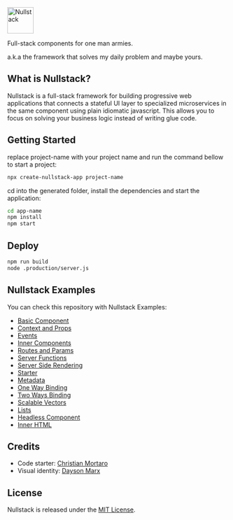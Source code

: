 <img src='https://raw.githubusercontent.com/nullstack/nullstack/master/nullstack.png' height='60' alt='Nullstack'>

Full-stack components for one man armies.

a.k.a the framework that solves my daily problem and maybe yours.

## What is Nullstack?

Nullstack is a full-stack framework for building progressive web applications that connects a stateful UI layer to specialized microservices in the same component using plain idiomatic javascript. This allows you to focus on solving your business logic instead of writing glue code.

## Getting Started

replace project-name with your project name and run the command bellow to start a project: 

```sh
npx create-nullstack-app project-name
```

cd into the generated folder, install the dependencies and start the application:

```sh
cd app-name
npm install
npm start
```

## Deploy

```sh
npm run build
node .production/server.js
```

## Nullstack Examples

You can check this repository with Nullstack Examples:

* [Basic Component](https://github.com/nullstack/nullstack-examples/blob/master/src/01_BasicComponent.js)
* [Context and Props](https://github.com/nullstack/nullstack-examples/blob/master/src/02_ContextAndProps.js)
* [Events](https://github.com/nullstack/nullstack-examples/blob/master/src/03_Events.js)
* [Inner Components](https://github.com/nullstack/nullstack-examples/blob/master/src/04_InnerComponents.js)
* [Routes and Params](https://github.com/nullstack/nullstack-examples/blob/master/src/05_RoutesAndParams.js)
* [Server Functions](https://github.com/nullstack/nullstack-examples/blob/master/src/06_ServerFunctions.js)
* [Server Side Rendering](https://github.com/nullstack/nullstack-examples/blob/master/src/07_ServerSideRendering.js)
* [Starter](https://github.com/nullstack/nullstack-examples/blob/master/src/08_Starter.js)
* [Metadata](https://github.com/nullstack/nullstack-examples/blob/master/src/09_Metadata.js)
* [One Way Binding](https://github.com/nullstack/nullstack-examples/blob/master/src/10_OneWayBinding.js)
* [Two Ways Binding](https://github.com/nullstack/nullstack-examples/blob/master/src/11_TwoWaysBinding.js)
* [Scalable Vectors](https://github.com/nullstack/nullstack-examples/blob/master/src/12_ScalableVectors.js)
* [Lists](https://github.com/nullstack/nullstack-examples/blob/master/src/13_Lists.js)
* [Headless Component](https://github.com/nullstack/nullstack-examples/blob/master/src/14_HeadlessComponent.js)
* [Inner HTML](https://github.com/nullstack/nullstack-examples/blob/master/src/15_InnerHTML.js)

## Credits

* Code starter: [Christian Mortaro](https://github.com/Mortaro)
* Visual identity: [Dayson Marx](https://www.instagram.com/daysonmarx)

## License

Nullstack is released under the [MIT License](https://opensource.org/licenses/MIT).

